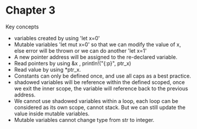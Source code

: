 # Chapter 3

Key concepts
- variables created by using 'let x=0'
- Mutable variables 'let mut x=0' so that we can modify the value of x, else error will be thrown or we can do another 'let x=1'
- A new pointer address will be assigned to the re-declared variable.
- Read pointers by using &x , println!("{:p}", ptr_x)
- Read value by using *ptr_x.
- Constants can only be defined once, and use all caps as a best practice.
- shadowed variables will be reference within the defined scoped, once we exit the inner scope, the variable will reference back to the previous address.
- We cannot use shadowed variables within a loop, each loop can be considered as its own scope, cannot stack. But we can still update the value inside mutable variables.
- Mutable variables cannot change type from str to integer.


